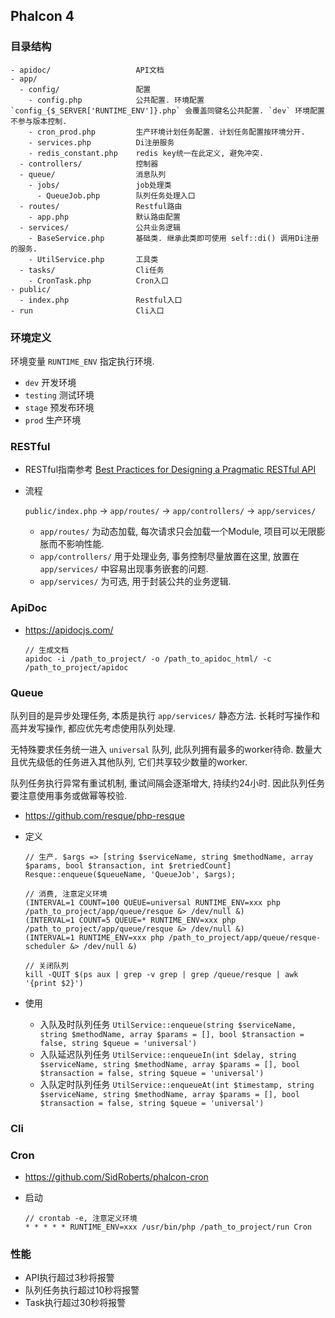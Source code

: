 ## Phalcon 4

### 目录结构

```
- apidoc/                   API文档
- app/
  - config/                 配置
    - config.php            公共配置. 环境配置 `config_{$_SERVER['RUNTIME_ENV']}.php` 会覆盖同键名公共配置. `dev` 环境配置不参与版本控制.
    - cron_prod.php         生产环境计划任务配置. 计划任务配置按环境分开.
    - services.php          Di注册服务
    - redis_constant.php    redis key统一在此定义, 避免冲突. 
  - controllers/            控制器
  - queue/                  消息队列
    - jobs/                 job处理类
      - QueueJob.php        队列任务处理入口
  - routes/                 Restful路由
    - app.php               默认路由配置
  - services/               公共业务逻辑
    - BaseService.php       基础类. 继承此类即可使用 self::di() 调用Di注册的服务.
    - UtilService.php       工具类
  - tasks/                  Cli任务
    - CronTask.php          Cron入口
- public/
  - index.php               Restful入口
- run                       Cli入口
```

### 环境定义

  环境变量 `RUNTIME_ENV` 指定执行环境.
  
  - `dev`       开发环境
  - `testing`   测试环境
  - `stage`     预发布环境
  - `prod`      生产环境

### RESTful

- RESTful指南参考 <a href="https://www.vinaysahni.com/best-practices-for-a-pragmatic-restful-api" target="_blank">Best Practices for Designing a Pragmatic RESTful API</a>

- 流程
  
  `public/index.php` -> `app/routes/` -> `app/controllers/` -> `app/services/`
  
  - `app/routes/` 为动态加载, 每次请求只会加载一个Module, 项目可以无限膨胀而不影响性能.
  - `app/controllers/` 用于处理业务, 事务控制尽量放置在这里, 放置在 `app/services/` 中容易出现事务嵌套的问题.
  - `app/services/` 为可选, 用于封装公共的业务逻辑.

### ApiDoc

- https://apidocjs.com/

  ```
  // 生成文档
  apidoc -i /path_to_project/ -o /path_to_apidoc_html/ -c /path_to_project/apidoc
  ```

### Queue

队列目的是异步处理任务, 本质是执行 `app/services/` 静态方法. 长耗时写操作和高并发写操作, 都应优先考虑使用队列处理. 

无特殊要求任务统一进入 `universal` 队列, 此队列拥有最多的worker待命. 数量大且优先级低的任务进入其他队列, 它们共享较少数量的worker.

队列任务执行异常有重试机制, 重试间隔会逐渐增大, 持续约24小时. 因此队列任务要注意使用事务或做幂等校验.

- https://github.com/resque/php-resque

- 定义

  ```
  // 生产. $args => [string $serviceName, string $methodName, array $params, bool $transaction, int $retriedCount]
  Resque::enqueue($queueName, 'QueueJob', $args);
  
  // 消费, 注意定义环境
  (INTERVAL=1 COUNT=100 QUEUE=universal RUNTIME_ENV=xxx php /path_to_project/app/queue/resque &> /dev/null &)
  (INTERVAL=1 COUNT=5 QUEUE=* RUNTIME_ENV=xxx php /path_to_project/app/queue/resque &> /dev/null &)
  (INTERVAL=1 RUNTIME_ENV=xxx php /path_to_project/app/queue/resque-scheduler &> /dev/null &)
  
  // 关闭队列
  kill -QUIT $(ps aux | grep -v grep | grep /queue/resque | awk '{print $2}')
  ```

- 使用

  - 入队及时队列任务 `UtilService::enqueue(string $serviceName, string $methodName, array $params = [], bool $transaction = false, string $queue = 'universal')`
  - 入队延迟队列任务 `UtilService::enqueueIn(int $delay, string $serviceName, string $methodName, array $params = [], bool $transaction = false, string $queue = 'universal')`
  - 入队定时队列任务 `UtilService::enqueueAt(int $timestamp, string $serviceName, string $methodName, array $params = [], bool $transaction = false, string $queue = 'universal')`

### Cli

### Cron

- https://github.com/SidRoberts/phalcon-cron

- 启动

  ```
  // crontab -e, 注意定义环境
  * * * * * RUNTIME_ENV=xxx /usr/bin/php /path_to_project/run Cron
  ```

### 性能

- API执行超过3秒将报警
- 队列任务执行超过10秒将报警
- Task执行超过30秒将报警
